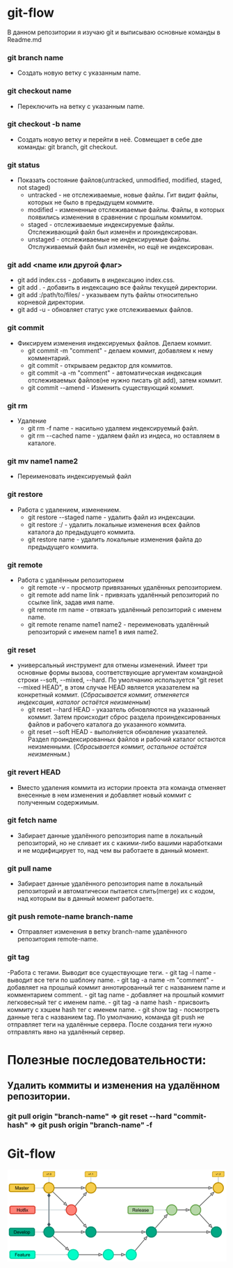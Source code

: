 # git-flow
В данном репозитории я изучаю git и выписываю основные команды в Readme.md
### git branch name
  - Создать новую ветку с указанным name.
  
### git checkout name
  - Переключить на ветку с указанным name.
  
### git checkout -b name
  - Создать новую ветку и перейти в неё. Совмещает в себе две команды: git branch, git checkout.
  
### git status
  - Показать состояние файлов(untracked, unmodified, modified, staged, not staged)
     - untracked - не отслеживаемые, новые файлы. Гит видит файлы, которых не было в предыдущем коммите.
     - modified - измененные отслеживаемые файлы. Файлы, в которых появились изменения в сравнении с прошлым коммитом.
     - staged - отслеживаемые индексируемые файлы. Отслеживающий файл был изменён и проиндексирован.
     - unstaged - отслеживаемые не индексируемые файлы. Отслуживаемый файл был изменён, но ещё не индексирован.
  
### git add <name или другой флаг>
  - git add index.css - добавить в индексацию index.css.
  - git add . - добавить в индексацию все файлы текущей директории.
  - git add :/path/to/files/ - указываем путь файлы относительно корневой директории.
  - git add -u - обновляет статус уже отслеживаемых файлов.
 
### git commit 
  - Фиксируем изменения индексируемых файлов. Делаем коммит.
    - git commit -m "comment" - делаем коммит, добавляем к нему комментарий.
    - git commit - открываем редактор для коммитов.
    - git commit -a -m "comment" - автоматическая индексация отслеживаемых файлов(не нужно писать git add), затем коммит.
    - git commit --amend - Изменить существующий коммит.

### git rm
  - Удаление
    - git rm -f name - насильно удаляем индексируемый файл.
    - git rm --cached name - удаляем файл из индеса, но оставляем в каталоге.
    
### git mv name1 name2
  - Переименовать индексируемый файл

### git restore
   - Работа с удалением, изменением.
     - git restore --staged name - удалить файл из индексации.
     - git restore :/ - удалить локальные изменения всех файлов каталога до предыдущего коммита.
     - git restore name - удалить локальные изменения файла до предыдущего коммита.
     
### git remote
  - Работа с удалённым репозиторием
    - git remote -v - просмотр привязанных удалённых репозиторием.
    - git remote add name link - привязать удалённый репозиторий по ссылке link, задав имя name.
    - git remote rm name - отвязать удалённый репозиторий с именем name.
    - git remote rename name1 name2 - переименовать удалённый репозиторий с именем name1 в имя name2.

### git reset
  - универсальный инструмент для отмены изменений. Имеет три основные формы вызова, соответствующие аргументам командной строки --soft, --mixed, --hard.
    По умолчанию используется "git reset --mixed HEAD", в этом случае HEAD является указателем на конкретный коммит. 
      (_Сбрасывается коммит, отменяется индексация, каталог остаётся неизменным_) 
    - git reset --hard HEAD - указатель обновляются на указанный коммит.
       Затем происходит сброс раздела проиндексированных файлов и рабочего каталога до указанного коммита.
    - git reset --soft HEAD - выполняется обновление указателей. 
      Раздел проиндексированных файлов и рабочий каталог остаются неизменными. (_Сбрасывается коммит, остальное остаётся неизменным._)
      
### git revert HEAD
  - Вместо удаления коммита из истории проекта эта команда отменяет внесенные в нем изменения и добавляет новый коммит с полученным содержимым.
   
    
### git fetch name
  -  Забирает данные удалённого репозитория name в локальный репозиторий, 
     но не сливает их с какими-либо вашими наработками и не модифицирует то,
     над чем вы работаете в данный момент.
  
### git pull name
  - Забирает данные удалённого репозитория name в локальный репозиторий и автоматически пытается слить(merge) их с кодом,
    над которым вы в данный момент работаете.
  
### git push remote-name branch-name
  - Отправляет изменения в ветку branch-name удалённого репозитория remote-name.

### git tag
  -Работа с тегами. Выводит все существующие теги.
    - git tag -l name - выводит все теги по шаблону name.
    - git tag -a name -m "comment" - добавляет на прошлый коммит аннотированный тег с названием name и комментарием comment.
    - git tag name - добавляет на прошлый коммит легковесный тег с именем name.
    - git tag -a name hash - присвоить коммиту с хэшем hash тег с именем name.
    - git show tag - посмотреть данные тега с названием tag.
    По умолчанию, команда git push не отправляет теги на удалённые сервера. После создания теги нужно отправлять явно на удалённый сервер.
    
    
    


  
# Полезные последовательности:
## Удалить коммиты и изменения на удалённом репозитории.
### git pull origin "branch-name" => git reset --hard "commit-hash" => git push origin "branch-name" -f



# Git-flow

<img src="https://github.com/arturvolokhin/images/blob/main/git-flow.png"></img>





  
  
  
  
